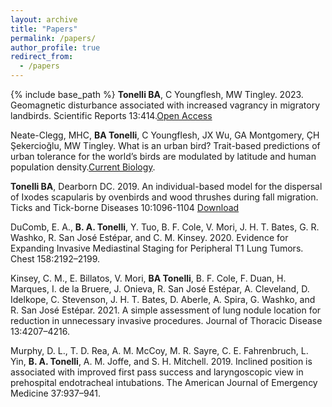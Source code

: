 ```yaml
---
layout: archive
title: "Papers"
permalink: /papers/
author_profile: true
redirect_from:
  - /papers
---
```


{% include base_path %}
**Tonelli BA**, C Youngflesh, MW Tingley. 2023. Geomagnetic disturbance associated with increased vagrancy in migratory landbirds. Scientific Reports 13:414.[Open Access](https://www.nature.com/articles/s41598-022-26586-0)

Neate-Clegg, MHC, **BA Tonelli**, C Youngflesh, JX Wu, GA Montgomery, ÇH Şekercioğlu, MW Tingley. What is an urban bird? Trait-based predictions of urban tolerance for the world’s birds are modulated by latitude and human population density.[Current Biology](https://www.sciencedirect.com/science/article/pii/S0960982223003123). 

**Tonelli BA**, Dearborn DC. 2019.  An individual-based model for the dispersal of Ixodes scapularis by ovenbirds and wood thrushes during fall migration.  Ticks and Tick-borne Diseases 10:1096-1104 [Download](http://bentonelli.github.io/files/T_D_2018.pdf)

DuComb, E. A., **B. A. Tonelli**, Y. Tuo, B. F. Cole, V. Mori, J. H. T. Bates, G. R. Washko, R. San José Estépar, and C. M. Kinsey. 2020. Evidence for Expanding Invasive Mediastinal Staging for Peripheral T1 Lung Tumors. Chest 158:2192–2199.

Kinsey, C. M., E. Billatos, V. Mori, **BA Tonelli**, B. F. Cole, F. Duan, H. Marques, I. de la Bruere, J. Onieva, R. San José Estépar, A. Cleveland, D. Idelkope, C. Stevenson, J. H. T. Bates, D. Aberle, A. Spira, G. Washko, and R. San José Estépar. 2021. A simple assessment of lung nodule location for reduction in unnecessary invasive procedures. Journal of Thoracic Disease 13:4207–4216.

Murphy, D. L., T. D. Rea, A. M. McCoy, M. R. Sayre, C. E. Fahrenbruch, L. Yin, **B. A. Tonelli**, A. M. Joffe, and S. H. Mitchell. 2019. Inclined position is associated with improved first pass success and laryngoscopic view in prehospital endotracheal intubations. The American Journal of Emergency Medicine 37:937–941.
